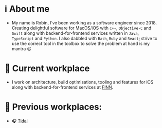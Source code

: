 # ℹ️ About me
- My name is Robin, I've been working as a software engineer since 2018. Creating delightful software for MacOS/iOS with `C++`, `Objective-C` and `Swift` along with backend-for-frontend services written in `Java`, `TypeScript` and `Python`. I also dabbled with `Bash`, `Ruby` and `React`; strive to use the correct tool in the toolbox to solve the problem at hand is my mantra 😃

# 💼 Current workplace
 - I work on architecture, build optimisations, tooling and features for iOS along with backend-for-frontend services at [FINN](https://www.finn.no).

# 📁 Previous workplaces: 
- 🎧 [Tidal](https://tidal.com)

